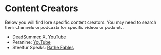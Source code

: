 # Content Creators

Below you will find lore specific content creators. You may need to search their channels or podcasts for specific videos or pods etc.

* DeadSummer: [X](https://x.com/deadsummerart?s=21&t=fkLLhDrzKIJvqlY0VB7FfQ), [YouTube](https://youtube.com/@DeadSummerArt?si=acDZr42_xGerPvIV)
* Peranine: [YouTube](https://www.youtube.com/@Peranine)
* Steelfur Speaks: [Rathe Fables](https://rathefables.com)
